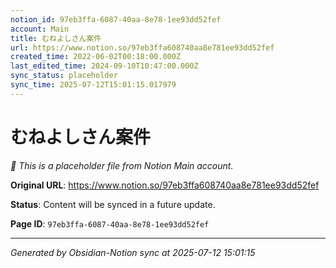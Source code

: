 ```yaml
---
notion_id: 97eb3ffa-6087-40aa-8e78-1ee93dd52fef
account: Main
title: むねよしさん案件
url: https://www.notion.so/97eb3ffa608740aa8e781ee93dd52fef
created_time: 2022-06-02T00:18:00.000Z
last_edited_time: 2024-09-10T10:47:00.000Z
sync_status: placeholder
sync_time: 2025-07-12T15:01:15.017979
---
```


# むねよしさん案件

*🔄 This is a placeholder file from Notion Main account.*

**Original URL**: https://www.notion.so/97eb3ffa608740aa8e781ee93dd52fef

**Status**: Content will be synced in a future update.

**Page ID**: `97eb3ffa-6087-40aa-8e78-1ee93dd52fef`

---

*Generated by Obsidian-Notion sync at 2025-07-12 15:01:15*
